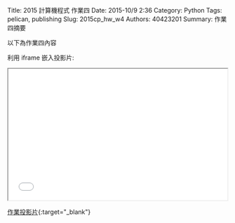 Title: 2015 計算機程式 作業四
Date: 2015-10/9 2:36
Category: Python
Tags: pelican, publishing
Slug: 2015cp_hw_w4
Authors: 40423201
Summary: 作業四摘要

以下為作業四內容

利用 iframe 嵌入投影片:

<iframe src="40423201_cp_w4_p.html" width="500" height="300"></iframe>

[作業投影片](40423201_cp_w4_p.html){:target="_blank"}